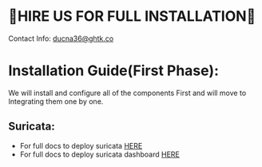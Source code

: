 # 🤝HIRE US FOR FULL INSTALLATION🤝

Contact Info: ducna36@ghtk.co
# Installation Guide(First Phase):
We will install and configure all of the components First and will move to Integrating them one by one.
## Suricata:
 - For full docs to deploy suricata [HERE](https://www.digitalocean.com/community/tutorials/how-to-install-suricata-on-ubuntu-20-04)
 - For full docs to deploy suricata dashboard [HERE](https://github.com/robcowart/synesis_lite_suricata)
 
 